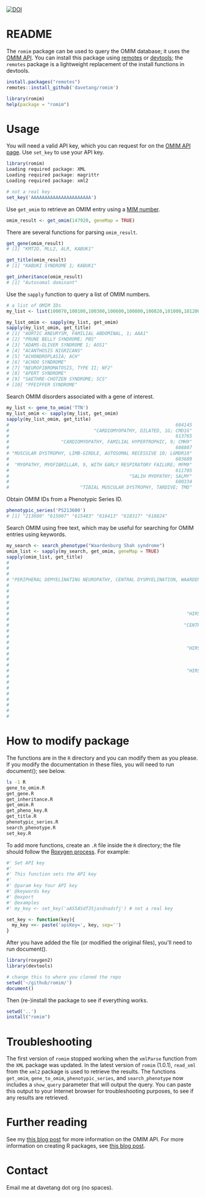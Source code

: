 [![DOI](https://zenodo.org/badge/DOI/10.5281/zenodo.574927.svg)](https://doi.org/10.5281/zenodo.574927)

README
======

The `romim` package can be used to query the OMIM database; it uses the [OMIM API](https://www.omim.org/help/api). You can install this package using [remotes](https://github.com/r-lib/remotes) or [devtools](https://github.com/r-lib/devtools); the `remotes` package is a lightweight replacement of the install functions in devtools.

```r
install.packages("remotes")
remotes::install_github('davetang/romim')

library(romim)
help(package = "romim")
```

# Usage

You will need a valid API key, which you can request for on the [OMIM API page](http://www.omim.org/api/). Use `set_key` to use your API key.

```r
library(romim)
Loading required package: XML
Loading required package: magrittr
Loading required package: xml2

# not a real key
set_key('AAAAAAAAAAAAAAAAAAAAAA')
```

Use `get_omim` to retrieve an OMIM entry using a [MIM number](https://en.wikipedia.org/wiki/Online_Mendelian_Inheritance_in_Man#MIM_numbers).

```r
omim_result <- get_omim(147920, geneMap = TRUE)
```

There are several functions for parsing `omim_result`.

```r
get_gene(omim_result)
# [1] "KMT2D, MLL2, ALR, KABUK1"

get_title(omim_result)
# [1] "KABUKI SYNDROME 1; KABUK1"

get_inheritance(omim_result)
# [1] "Autosomal dominant"
```

Use the `sapply` function to query a list of OMIM numbers.

```r
# a list of OMIM IDs
my_list <- list(100070,100100,100300,100600,100800,100820,101000,101200,101400,101600)

my_list_omim <- sapply(my_list, get_omim)
sapply(my_list_omim, get_title)
# [1] "AORTIC ANEURYSM, FAMILIAL ABDOMINAL, 1; AAA1"
# [2] "PRUNE BELLY SYNDROME; PBS"                   
# [3] "ADAMS-OLIVER SYNDROME 1; AOS1"               
# [4] "ACANTHOSIS NIGRICANS"                        
# [5] "ACHONDROPLASIA; ACH"                         
# [6] "ACHOO SYNDROME"                              
# [7] "NEUROFIBROMATOSIS, TYPE II; NF2"             
# [8] "APERT SYNDROME"                              
# [9] "SAETHRE-CHOTZEN SYNDROME; SCS"               
# [10] "PFEIFFER SYNDROME"   
```

Search OMIM disorders associated with a gene of interest.

```r
my_list <- gene_to_omim('TTN')
my_list_omim <- sapply(my_list, get_omim)
sapply(my_list_omim, get_title)
#                                                             604145 
#                               "CARDIOMYOPATHY, DILATED, 1G; CMD1G" 
#                                                             613765 
#                   "CARDIOMYOPATHY, FAMILIAL HYPERTROPHIC, 9; CMH9" 
#                                                             608807 
# "MUSCULAR DYSTROPHY, LIMB-GIRDLE, AUTOSOMAL RECESSIVE 10; LGMDR10" 
#                                                             603689 
#  "MYOPATHY, MYOFIBRILLAR, 9, WITH EARLY RESPIRATORY FAILURE; MFM9" 
#                                                             611705 
#                                            "SALIH MYOPATHY; SALMY" 
#                                                             600334 
#                          "TIBIAL MUSCULAR DYSTROPHY, TARDIVE; TMD"
```

Obtain OMIM IDs from a Phenotypic Series ID.

```r
phenotypic_series('PS213600')
# [1] "213600" "615007" "615483" "616413" "618317" "618824"
```

Search OMIM using free text, which may be useful for searching for OMIM entries using keywords.

```r
my_search <- search_phenotype("Waardenburg Shah syndrome")
omim_list <- sapply(my_search, get_omim, geneMap = TRUE)
sapply(omim_list, get_title)
#                                                                                                              277580 
#                                                                               "WAARDENBURG SYNDROME, TYPE 4A; WS4A" 
#                                                                                                              609136 
# "PERIPHERAL DEMYELINATING NEUROPATHY, CENTRAL DYSMYELINATION, WAARDENBURG SYNDROME, AND HIRSCHSPRUNG DISEASE; PCWH" 
#                                                                                                              611584 
#                                                                               "WAARDENBURG SYNDROME, TYPE 2E; WS2E" 
#                                                                                                              613266 
#                                                                               "WAARDENBURG SYNDROME, TYPE 4C; WS4C" 
#                                                                                                              613712 
#                                                                 "HIRSCHSPRUNG DISEASE, SUSCEPTIBILITY TO, 4; HSCR4" 
#                                                                                                              209880 
#                                                                "CENTRAL HYPOVENTILATION SYNDROME, CONGENITAL; CCHS" 
#                                                                                                              613265 
#                                                                               "WAARDENBURG SYNDROME, TYPE 4B; WS4B" 
#                                                                                                              600155 
#                                                                 "HIRSCHSPRUNG DISEASE, SUSCEPTIBILITY TO, 2; HSCR2" 
#                                                                                                              600501 
#                                                                                              "ABCD SYNDROME; ABCDS" 
#                                                                                                              142623 
#                                                                 "HIRSCHSPRUNG DISEASE, SUSCEPTIBILITY TO, 1; HSCR1" 
#                                                                                                              148820 
#                                                                                 "WAARDENBURG SYNDROME, TYPE 3; WS3" 
#                                                                                                              193500 
#                                                                                 "WAARDENBURG SYNDROME, TYPE 1; WS1" 
#                                                                                                              193510 
#                                                                               "WAARDENBURG SYNDROME, TYPE 2A; WS2A" 
#                                                                                                              613884 
#                                                                                "CHROMOSOME 13q14 DELETION SYNDROME" 
```
 
# How to modify package

The functions are in the `R` directory and you can modify them as you please. If you modify the documentation in these files, you will need to run document(); see below.

```bash
ls -1 R
gene_to_omim.R
get_gene.R
get_inheritance.R
get_omim.R
get_pheno_key.R
get_title.R
phenotypic_series.R
search_phenotype.R
set_key.R
```

To add more functions, create an `.R` file inside the `R` directory; the file should follow the [Roxygen process](https://cran.r-project.org/web/packages/roxygen2/vignettes/rd.html). For example:

```r
#' Set API key
#'
#' This function sets the API key
#' 
#' @param key Your API key
#' @keywords key
#' @export
#' @examples
#' my_key <- set_key('aAS5ASdf35jasdnadsfj') # not a real key

set_key <- function(key){
  my_key <<- paste('apiKey=', key, sep='')
}
```

After you have added the file (or modified the original files), you'll need to run document().

```r
library(roxygen2)
library(devtools)

# change this to where you cloned the repo
setwd('~/github/romim/')
document()
```

Then (re-)install the package to see if everything works.

```r
setwd('..')
install("romim")
```

# Troubleshooting

The first version of `romim` stopped working when the `xmlParse` function from the `XML` package was updated. In the latest version of `romim` (1.0.1), `read_xml` from the `xml2` package is used to retrieve the results. The functions `get_omim`, `gene_to_omim`, `phenotypic_series`, and `search_phenotype` now includes a `show_query` parameter that will output the query. You can paste this output to your Internet browser for troubleshooting purposes, to see if any results are retrieved.

# Further reading

See my [this blog post](http://davetang.org/muse/2015/03/17/getting-started-with-the-omim-api/) for more information on the OMIM API. For more information on creating R packages, see [this blog post](http://davetang.org/muse/2015/02/04/bed-granges/).

# Contact

Email me at davetang dot org (no spaces).

